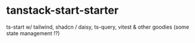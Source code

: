 # tanstack-start-starter
ts-start w/ tailwind, shadcn / daisy, ts-query, vitest &amp; other goodies (some state management !?)
